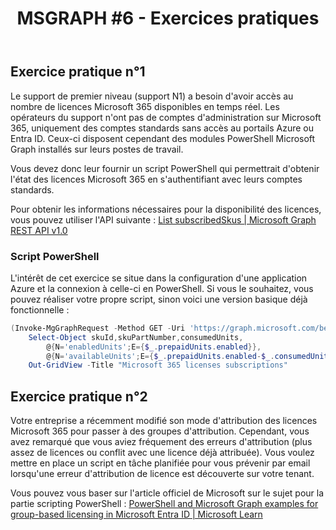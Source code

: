 ﻿---
layout: post
title: "MSGRAPH #6 - Exercices pratiques"
description: "Travaux pratiques qui mobilisent l'ensemble des connaissances acquises"
tableOfContent: "/2023/09/17/cours-msgraph-sommaire"
nextLink:
  name: "Partie 7"
  id: "/2023/09/17/cours-msgraph-007"
prevLink:
  name: "Partie 5"
  id: "/2023/09/17/cours-msgraph-005"
---

## Exercice pratique n°1

Le support de premier niveau (support N1) a besoin d'avoir accès au nombre de licences Microsoft 365 disponibles en temps réel. Les opérateurs du support n'ont pas de comptes d'administration sur Microsoft 365, uniquement des comptes standards sans accès au portails Azure ou Entra ID. Ceux-ci disposent cependant des modules PowerShell Microsoft Graph installés sur leurs postes de travail.

Vous devez donc leur fournir un script PowerShell qui permettrait d'obtenir l'état des licences Microsoft 365 en s'authentifiant avec leurs comptes standards.

Pour obtenir les informations nécessaires pour la disponibilité des licences, vous pouvez utiliser l'API suivante : [List subscribedSkus \| Microsoft Graph REST API v1.0](https://learn.microsoft.com/en-us/graph/api/subscribedsku-list?view=graph-rest-1.0&tabs=http)

### Script PowerShell

L'intérêt de cet exercice se situe dans la configuration d'une application Azure et la connexion à celle-ci en PowerShell. Si vous le souhaitez, vous pouvez réaliser votre propre script, sinon voici une version basique déjà fonctionnelle :

```powershell
(Invoke-MgGraphRequest -Method GET -Uri 'https://graph.microsoft.com/beta/subscribedskus' -OutputType PSObject).value |
    Select-Object skuId,skuPartNumber,consumedUnits,
        @{N='enabledUnits';E={$_.prepaidUnits.enabled}},
        @{N='availableUnits';E={$_.prepaidUnits.enabled-$_.consumedUnits}} |
    Out-GridView -Title "Microsoft 365 licenses subscriptions"
```

## Exercice pratique n°2

Votre entreprise a récemment modifié son mode d'attribution des licences Microsoft 365 pour passer à des groupes d'attribution. Cependant, vous avez remarqué que vous aviez fréquement des erreurs d'attribution (plus assez de licences ou conflit avec une licence déjà attribuée). Vous voulez mettre en place un script en tâche planifiée pour vous prévenir par email lorsqu'une erreur d'attribution de licence est découverte sur votre tenant.

Vous pouvez vous baser sur l'article officiel de Microsoft sur le sujet pour la partie scripting PowerShell : [PowerShell and Microsoft Graph examples for group-based licensing in Microsoft Entra ID \| Microsoft Learn](https://learn.microsoft.com/en-us/entra/identity/users/licensing-ps-examples)
